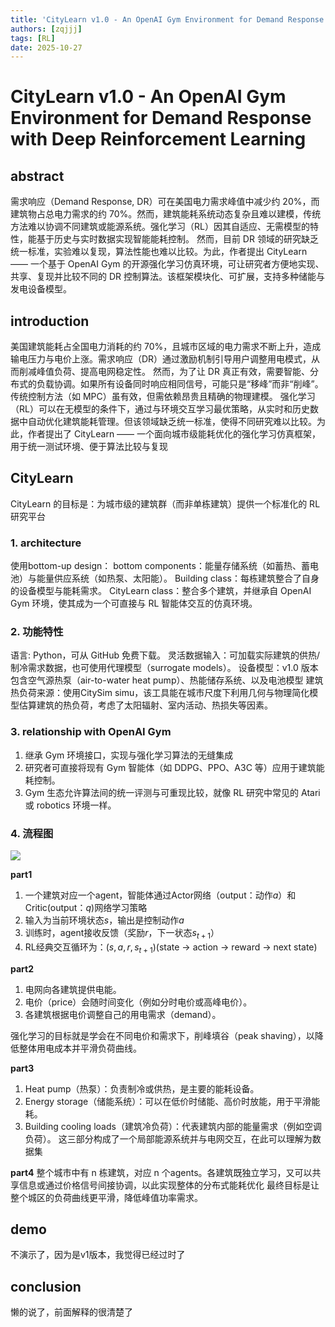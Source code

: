 ```yaml
---
title: 'CityLearn v1.0 - An OpenAI Gym Environment for Demand Response with Deep Reinforcement Learning'
authors: [zqjjj]
tags: [RL]
date: 2025-10-27
---
```


# CityLearn v1.0 - An OpenAI Gym Environment for Demand Response with Deep Reinforcement Learning
## abstract
需求响应（Demand Response, DR）可在美国电力需求峰值中减少约 20%，而建筑物占总电力需求的约 70%。然而，建筑能耗系统动态复杂且难以建模，传统方法难以协调不同建筑或能源系统。强化学习（RL）因其自适应、无需模型的特性，能基于历史与实时数据实现智能能耗控制。
然而，目前 DR 领域的研究缺乏统一标准，实验难以复现，算法性能也难以比较。为此，作者提出 CityLearn —— 一个基于 OpenAI Gym 的开源强化学习仿真环境，可让研究者方便地实现、共享、复现并比较不同的 DR 控制算法。该框架模块化、可扩展，支持多种储能与发电设备模型。
## introduction
美国建筑能耗占全国电力消耗的约 70%，且城市区域的电力需求不断上升，造成输电压力与电价上涨。需求响应（DR）通过激励机制引导用户调整用电模式，从而削减峰值负荷、提高电网稳定性。
然而，为了让 DR 真正有效，需要智能、分布式的负载协调。如果所有设备同时响应相同信号，可能只是“移峰”而非“削峰”。传统控制方法（如 MPC）虽有效，但需依赖昂贵且精确的物理建模。
强化学习（RL）可以在无模型的条件下，通过与环境交互学习最优策略，从实时和历史数据中自动优化建筑能耗管理。但该领域缺乏统一标准，使得不同研究难以比较。为此，作者提出了 CityLearn —— 一个面向城市级能耗优化的强化学习仿真框架，用于统一测试环境、便于算法比较与复现
## CityLearn
CityLearn 的目标是：为城市级的建筑群（而非单栋建筑）提供一个标准化的 RL 研究平台
### 1. architecture
使用bottom-up design：
bottom components：能量存储系统（如蓄热、蓄电池）与能量供应系统（如热泵、太阳能）。
Building class：每栋建筑整合了自身的设备模型与能耗需求。
CityLearn class：整合多个建筑，并继承自 OpenAI Gym 环境，使其成为一个可直接与 RL 智能体交互的仿真环境。
### 2. 功能特性
语言: Python，可从 GitHub 免费下载。
灵活数据输入：可加载实际建筑的供热/制冷需求数据，也可使用代理模型（surrogate models）。
设备模型：v1.0 版本包含空气源热泵（air-to-water heat pump）、热能储存系统、以及电池模型
建筑热负荷来源：使用CitySim simu，该工具能在城市尺度下利用几何与物理简化模型估算建筑的热负荷，考虑了太阳辐射、室内活动、热损失等因素。
### 3. relationship with OpenAI Gym
1. 继承 Gym 环境接口，实现与强化学习算法的无缝集成
2. 研究者可直接将现有 Gym 智能体（如 DDPG、PPO、A3C 等）应用于建筑能耗控制。
3. Gym 生态允许算法间的统一评测与可重现比较，就像 RL 研究中常见的 Atari 或 robotics 环境一样。
### 4. 流程图
![](http://8.130.141.48/wp-content/uploads/2025/10/17613777480983.jpg)

  
**part1**
1. 一个建筑对应一个agent，智能体通过Actor网络（output：动作$a$）和Critic(output：$q$)网络学习策略
2. 输入为当前环境状态$s$，输出是控制动作$a$
3. 训练时，agent接收反馈（奖励$r$，下一状态$s_{t+1}$）
4. RL经典交互循环为：$(s, a, r, s_{t+1})$(state -> action -> reward -> next state)

**part2**
1. 电网向各建筑提供电能。
2. 电价（price）会随时间变化（例如分时电价或高峰电价）。
3. 各建筑根据电价调整自己的用电需求（demand）。

  强化学习的目标就是学会在不同电价和需求下，削峰填谷（peak shaving），以降低整体用电成本并平滑负荷曲线。
  
**part3**
1. Heat pump（热泵）：负责制冷或供热，是主要的能耗设备。
2. Energy storage（储能系统）：可以在低价时储能、高价时放能，用于平滑能耗。
3. Building cooling loads（建筑冷负荷）：代表建筑内部的能量需求（例如空调负荷）。
这三部分构成了一个局部能源系统并与电网交互，在此可以理解为数据集

**part4**
整个城市中有 n 栋建筑，对应 n 个agents。各建筑既独立学习，又可以共享信息或通过价格信号间接协调，以此实现整体的分布式能耗优化
最终目标是让整个城区的负荷曲线更平滑，降低峰值功率需求。

## demo
不演示了，因为是v1版本，我觉得已经过时了

## conclusion
懒的说了，前面解释的很清楚了
